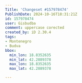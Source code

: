 ```yaml
---
Title: 'Changeset #157978474'
PublishDate: 2024-10-16T18:31:21Z
id: 157978474
user: Gisbudba
comment: uppercase corected
created_by: iD 2.30.4
tags:
- Montenegro
- Budva
bbox:
  min_lon: 18.8352635
  min_lat: 42.2889378
  max_lon: 18.8352635
  max_lat: 42.2889378

---
```

